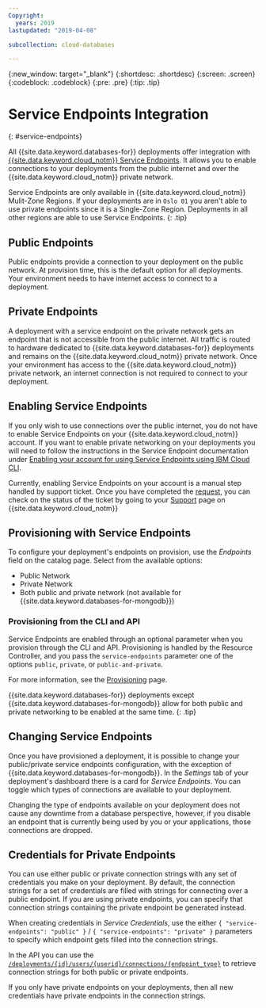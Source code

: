 ```yaml
---
Copyright:
  years: 2019
lastupdated: "2019-04-08"

subcollection: cloud-databases

---
```


{:new_window: target="_blank"}
{:shortdesc: .shortdesc}
{:screen: .screen}
{:codeblock: .codeblock}
{:pre: .pre}
{:tip: .tip}

# Service Endpoints Integration
{: #service-endpoints}

All {{site.data.keyword.databases-for}} deployments offer integration with [{{site.data.keyword.cloud_notm}} Service Endpoints](/docs/services/service-endpoint?topic=service-endpoint-about#about). It allows you to enable connections to your deployments from the public internet and over the {{site.data.keyword.cloud_notm}} private network.

Service Endpoints are only available in {{site.data.keyword.cloud_notm}} Mulit-Zone Regions. If your deployments are in `Oslo 01` you aren't able to use private endpoints since it is a Single-Zone Region. Deployments in all other regions are able to use Service Endpoints.
{: .tip}

## Public Endpoints

Public endpoints provide a connection to your deployment on the public network. At provision time, this is the default option for all deployments. Your environment needs to have internet access to connect to a deployment.

## Private Endpoints

A deployment with a service endpoint on the private network gets an endpoint that is not accessible from the public internet. All traffic is routed to hardware dedicated to {{site.data.keyword.databases-for}} deployments and remains on the {{site.data.keyword.cloud_notm}} private network. Once your environment has access to the {{site.data.keyword.cloud_notm}} private network, an internet connection is not required to connect to your deployment.

## Enabling Service Endpoints

If you only wish to use connections over the public internet, you do not have to enable Service Endpoints on your {{site.data.keyword.cloud_notm}} account. If you want to enable private networking on your deployments you will need to follow the instructions in the Service Endpoint documentation under [Enabling your account for using Service Endpoints using IBM Cloud CLI](/docs/services/service-endpoint?topic=service-endpoint-getting-started#cs_cli_install_steps).

Currently, enabling Service Endpoints on your account is a manual step handled by support ticket. Once you have completed the [request](/docs/services/service-endpoint?topic=service-endpoint-getting-started#cs_cli_install_steps), you can check on the status of the ticket by going to your [Support](https://cloud.ibm.com/unifiedsupport/cases/manage) page on {{site.data.keyword.cloud_notm}}

## Provisioning with Service Endpoints

To configure your deployment's endpoints on provision, use the _Endpoints_ field on the catalog page. Select from the available options:
- Public Network
- Private Network
- Both public and private network (not available for {{site.data.keyword.databases-for-mongodb}})

### Provisioning from the CLI and API

Service Endpoints are enabled through an optional parameter when you provision through the CLI and API. Provisioning is handled by the Resource Controller, and you pass the `service-endpoints` parameter one of the options `public`, `private`, or `public-and-private`. 

For more information, see the [Provisioning](/docs/services/cloud-databases?topic=cloud-databases-provisioning) page.

{{site.data.keyword.databases-for}} deployments except {{site.data.keyword.databases-for-mongodb}} allow for both public and private networking to be enabled at the same time.
{: .tip}

## Changing Service Endpoints

Once you have provisioned a deployment, it is possible to change your public/private service endpoints configuration, with the exception of {{site.data.keyword.databases-for-mongodb}}. In the _Settings_ tab of your deployment's dashboard there is a card for _Service Endpoints_. You can toggle which types of connections are available to your deployment.

Changing the type of endpoints available on your deployment does not cause any downtime from a database perspective, however, if you disable an endpoint that is currently being used by you or your applications, those connections are dropped.

## Credentials for Private Endpoints

You can use either public or private connection strings with any set of credentials you make on your deployment. By default, the connection strings for a set of credentials are filled with strings for connecting over a public endpoint. If you are using private endpoints, you can specify that connection strings containing the private endpoint be generated instead. 

When creating credentials in _Service Credentials_, use the either `{ "service-endpoints": "public" }` / `{ "service-endpoints": "private" }` parameters to specify which endpoint gets filled into the connection strings. 

In the API you can use the [`/deployments/{id}/users/{userid}/connections/{endpoint_type}`](https://{DomainName}/apidocs/cloud-databases-api#discover-connection-information-for-a-deployment-f-e81026) to retrieve connection strings for both public or private endpoints.

If you only have private endpoints on your deployments, then all new credentials have private endpoints in the connection strings.